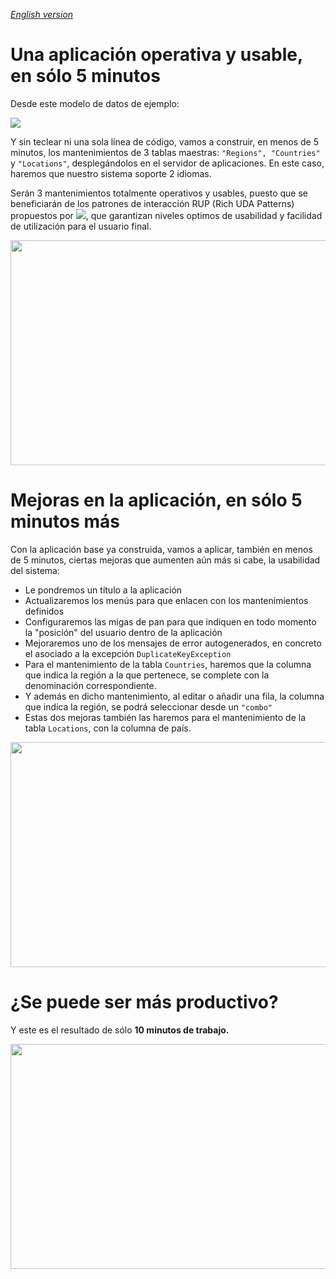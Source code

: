 _[English version](http://translate.google.es/translate?sl=es&tl=en&js=n&prev=_t&hl=es&ie=UTF-8&u=http%3A%2F%2Fcode.google.com%2Fp%2Fuda%2Fwiki%2FVideos)_

# Una aplicación operativa y usable, en sólo 5 minutos #

Desde este modelo de datos de ejemplo:

<img src='http://uda.googlecode.com/svn/wiki/images/hr.png' />

Y sin teclear ni una sola línea de código, vamos a construir, en menos de 5 minutos, los mantenimientos de 3 tablas maestras: `"Regions", "Countries"` y `"Locations"`, desplegándolos en el servidor de aplicaciones. En este caso, haremos que nuestro sistema soporte 2 idiomas.

Serán 3 mantenimientos totalmente operativos y usables, puesto que se beneficiarán de los patrones de interacción RUP (Rich UDA Patterns) propuestos por <img src='http://uda.googlecode.com/svn/wiki/images/uda-mini-micro2.png' />, que garantizan niveles optimos de usabilidad y facilidad de utilización para el usuario final.

<a href='http://www.youtube.com/watch?feature=player_embedded&v=5T7VHQeNyuk' target='_blank'><img src='http://img.youtube.com/vi/5T7VHQeNyuk/0.jpg' width='640' height=360 /></a>

# Mejoras en la aplicación, en sólo 5 minutos más #

Con la aplicación base ya construida, vamos a aplicar, también en menos de 5 minutos, ciertas mejoras que aumenten aún más si cabe, la usabilidad del sistema:

<ul>
<li>Le pondremos un título a la aplicación</li>
<li>Actualizaremos los menús para que enlacen con los mantenimientos definidos</li>
<li>Configuraremos las migas de pan para que indiquen en todo momento la "posición" del usuario dentro de la aplicación</li>
<li>Mejoraremos uno de los mensajes de error autogenerados, en concreto el asociado a la excepción <code>DuplicateKeyException</code></li>
<li>Para el mantenimiento de la tabla <code>Countries</code>, haremos que la columna que indica la región a la que pertenece, se complete con la denominación correspondiente.</li>
<li>Y además en dicho mantenimiento, al editar o añadir una fila, la columna que indica la región, se podrá seleccionar desde un <code>"combo"</code></li>
<li>Estas dos mejoras también las haremos para el mantenimiento de la tabla <code>Locations</code>, con la columna de país.</li>
</ul>

<a href='http://www.youtube.com/watch?feature=player_embedded&v=hTDMv3H9yE8' target='_blank'><img src='http://img.youtube.com/vi/hTDMv3H9yE8/0.jpg' width='640' height=360 /></a>


# ¿Se puede ser más productivo? #

Y este es el resultado de sólo **10 minutos de trabajo.**

<a href='http://www.youtube.com/watch?feature=player_embedded&v=S3X9rdmvmqw' target='_blank'><img src='http://img.youtube.com/vi/S3X9rdmvmqw/0.jpg' width='640' height=360 /></a>